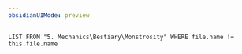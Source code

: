 ```yaml
---
obsidianUIMode: preview
---
```

```dataview
LIST FROM "5. Mechanics\Bestiary\Monstrosity" WHERE file.name != this.file.name
```
